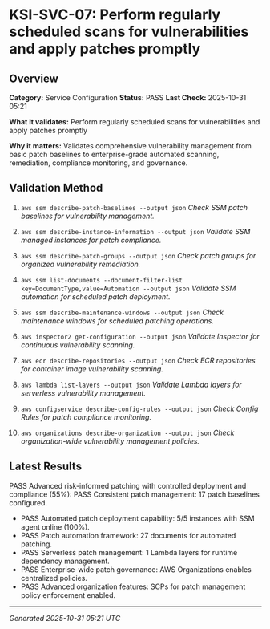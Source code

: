 # KSI-SVC-07: Perform regularly scheduled scans for vulnerabilities and apply patches promptly

## Overview

**Category:** Service Configuration
**Status:** PASS
**Last Check:** 2025-10-31 05:21

**What it validates:** Perform regularly scheduled scans for vulnerabilities and apply patches promptly

**Why it matters:** Validates comprehensive vulnerability management from basic patch baselines to enterprise-grade automated scanning, remediation, compliance monitoring, and governance.

## Validation Method

1. `aws ssm describe-patch-baselines --output json`
   *Check SSM patch baselines for vulnerability management.*

2. `aws ssm describe-instance-information --output json`
   *Validate SSM managed instances for patch compliance.*

3. `aws ssm describe-patch-groups --output json`
   *Check patch groups for organized vulnerability remediation.*

4. `aws ssm list-documents --document-filter-list key=DocumentType,value=Automation --output json`
   *Validate SSM automation for scheduled patch deployment.*

5. `aws ssm describe-maintenance-windows --output json`
   *Check maintenance windows for scheduled patching operations.*

6. `aws inspector2 get-configuration --output json`
   *Validate Inspector for continuous vulnerability scanning.*

7. `aws ecr describe-repositories --output json`
   *Check ECR repositories for container image vulnerability scanning.*

8. `aws lambda list-layers --output json`
   *Validate Lambda layers for serverless vulnerability management.*

9. `aws configservice describe-config-rules --output json`
   *Check Config Rules for patch compliance monitoring.*

10. `aws organizations describe-organization --output json`
   *Check organization-wide vulnerability management policies.*

## Latest Results

PASS Advanced risk-informed patching with controlled deployment and compliance (55%): PASS Consistent patch management: 17 patch baselines configured.
- PASS Automated patch deployment capability: 5/5 instances with SSM agent online (100%).
- PASS Patch automation framework: 27 documents for automated patching.
- PASS Serverless patch management: 1 Lambda layers for runtime dependency management.
- PASS Enterprise-wide patch governance: AWS Organizations enables centralized policies.
- PASS Advanced organization features: SCPs for patch management policy enforcement enabled.

---
*Generated 2025-10-31 05:21 UTC*